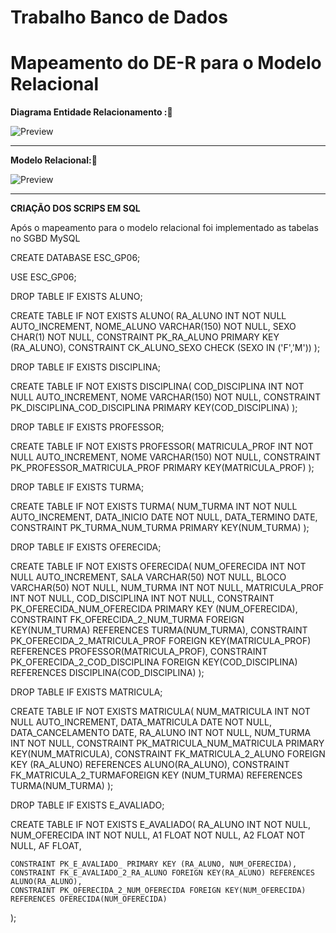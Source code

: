 # Trabalho Banco de Dados

 
<h1>Mapeamento do DE-R para o Modelo Relacional</h1>


**Diagrama Entidade Relacionamento :💾**
 
![Preview](https://github.com/silassanttos/Trabalho-Banco-de-Dados/blob/main/Mapeamento%20DE-R%20para%20o%20Modelo%20Relacional/Mapeamento%20DE-R%20para%20o%20Modelo%20Relacional/Mapeamento_DER.png)
<hr>

**Modelo Relacional:💾**

![Preview](https://github.com/silassanttos/Trabalho-Banco-de-Dados/blob/main/Mapeamento%20DE-R%20para%20o%20Modelo%20Relacional/Mapeamento%20DE-R%20para%20o%20Modelo%20Relacional/Modelo_Relacional.png)


<hr>

**CRIAÇÃO DOS SCRIPS EM SQL**

<P>Após o mapeamento para o modelo relacional foi implementado as tabelas no SGBD MySQL </P>


CREATE DATABASE ESC_GP06;

USE ESC_GP06;



DROP TABLE IF EXISTS ALUNO;

CREATE TABLE IF NOT EXISTS ALUNO(
    RA_ALUNO			INT     	    NOT NULL    AUTO_INCREMENT,
    NOME_ALUNO  		VARCHAR(150) 	NOT NULL,
    SEXO 			    CHAR(1) 	    NOT NULL,
    CONSTRAINT PK_RA_ALUNO PRIMARY KEY (RA_ALUNO),
    CONSTRAINT CK_ALUNO_SEXO CHECK (SEXO IN ('F','M'))
    );



DROP TABLE IF EXISTS DISCIPLINA;

CREATE TABLE IF NOT EXISTS DISCIPLINA(
	COD_DISCIPLINA		INT		        NOT NULL AUTO_INCREMENT,
    	NOME			VARCHAR(150)	NOT NULL,
    CONSTRAINT PK_DISCIPLINA_COD_DISCIPLINA PRIMARY KEY(COD_DISCIPLINA)
);




DROP TABLE IF EXISTS PROFESSOR;

CREATE TABLE IF NOT EXISTS PROFESSOR(
	MATRICULA_PROF 	INT 		    NOT NULL AUTO_INCREMENT,
    	NOME 		VARCHAR(150) 	NOT NULL,
    CONSTRAINT PK_PROFESSOR_MATRICULA_PROF PRIMARY KEY(MATRICULA_PROF)
);



DROP TABLE IF EXISTS TURMA;

CREATE TABLE IF NOT EXISTS TURMA(
    NUM_TURMA               INT	    NOT NULL	AUTO_INCREMENT,
    DATA_INICIO             DATE	NOT NULL,
    DATA_TERMINO            DATE,
  		CONSTRAINT PK_TURMA_NUM_TURMA PRIMARY KEY(NUM_TURMA)
);




DROP TABLE IF EXISTS OFERECIDA;

CREATE TABLE IF NOT EXISTS OFERECIDA(
	NUM_OFERECIDA	    INT		    NOT NULL	AUTO_INCREMENT,
	SALA		        VARCHAR(50)	NOT NULL,
    	BLOCO		    VARCHAR(50)	NOT NULL,
    	NUM_TURMA	    INT		    NOT NULL,
    	MATRICULA_PROF	INT		    NOT NULL,
    	COD_DISCIPLINA	INT		    NOT NULL,
  CONSTRAINT PK_OFERECIDA_NUM_OFERECIDA PRIMARY KEY (NUM_OFERECIDA),
	CONSTRAINT FK_OFERECIDA_2_NUM_TURMA FOREIGN KEY(NUM_TURMA) REFERENCES TURMA(NUM_TURMA),
	CONSTRAINT PK_OFERECIDA_2_MATRICULA_PROF FOREIGN KEY(MATRICULA_PROF) REFERENCES PROFESSOR(MATRICULA_PROF),
	CONSTRAINT PK_OFERECIDA_2_COD_DISCIPLINA FOREIGN KEY(COD_DISCIPLINA) REFERENCES DISCIPLINA(COD_DISCIPLINA)
);




DROP TABLE IF EXISTS MATRICULA;

CREATE TABLE IF NOT EXISTS MATRICULA(
    NUM_MATRICULA       INT     NOT NULL	AUTO_INCREMENT,
    DATA_MATRICULA      DATE    NOT NULL,
    DATA_CANCELAMENTO	DATE,
    RA_ALUNO			INT		NOT NULL,
    NUM_TURMA			INT		NOT NULL,
    CONSTRAINT PK_MATRICULA_NUM_MATRICULA PRIMARY KEY(NUM_MATRICULA),
    CONSTRAINT FK_MATRICULA_2_ALUNO FOREIGN KEY (RA_ALUNO) REFERENCES ALUNO(RA_ALUNO),
	CONSTRAINT FK_MATRICULA_2_TURMAFOREIGN KEY (NUM_TURMA) REFERENCES TURMA(NUM_TURMA)
);



DROP TABLE IF EXISTS E_AVALIADO;

CREATE TABLE IF NOT EXISTS E_AVALIADO(
		RA_ALUNO            INT 	NOT NULL,
    	NUM_OFERECIDA       INT 	NOT NULL,
    	A1					FLOAT 	NOT NULL,
    	A2					FLOAT 	NOT NULL,
    	AF					FLOAT,
	
	CONSTRAINT PK_E_AVALIADO_ PRIMARY KEY (RA_ALUNO, NUM_OFERECIDA),
	CONSTRAINT FK_E_AVALIADO_2_RA_ALUNO FOREIGN KEY(RA_ALUNO) REFERENCES ALUNO(RA_ALUNO),
	CONSTRAINT PK_OFERECIDA_2_NUM_OFERECIDA FOREIGN KEY(NUM_OFERECIDA) REFERENCES OFERECIDA(NUM_OFERECIDA)
);
